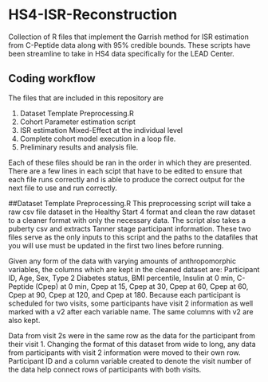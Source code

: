 # HS4-ISR-Reconstruction
Collection of R files that implement the Garrish method for ISR estimation from C-Peptide data along with 95% credible bounds. These scripts have been streamline to take in HS4 data specifically for the LEAD Center.

## Coding workflow
The files that are included in this repository are
1. Dataset Template Preprocessing.R
2. Cohort Parameter estimation script
3. ISR estimation Mixed-Effect at the individual level
4. Complete cohort model execution in a loop file.
5. Preliminary results and analysis file.

Each of these files should be ran in the order in which they are presented. There are a few lines in each scipt that have to be edited to ensure that each file runs correctly and is able to produce the correct output for the next file to use and run correctly.

##Dataset Template Preprocessing.R
This preprocessing script will take a raw csv file dataset in the Healthy Start 4 format and clean the raw dataset to a cleaner format with only the necessary data. The script also takes a puberty csv and extracts Tanner stage participant information. These two files serve as the only inputs to this script and the paths to the datafiles that you will use must be updated in the first two lines before running.

Given any form of the data with varying amounts of anthropomorphic variables, the columns which are kept in the cleaned dataset are: Participant ID, Age, Sex, Type 2 Diabetes status, BMI percentile, Insulin at 0 min, C-Peptide (Cpep) at 0 min, Cpep at 15, Cpep at 30, Cpep at 60, Cpep at 60, Cpep at 90, Cpep at 120, and Cpep at 180. Because each participant is scheduled for two visits, some participants have visit 2 information as well marked with a v2 after each variable name. The same columns with v2 are also kept.

Data from visit 2s were in the same row as the data for the participant from their visit 1. Changing the format of this dataset from wide to long, any data from participants with visit 2 information were moved to their own row. Participant ID and a column variable created to denote the visit number of the data help connect rows of participants with both visits. 


